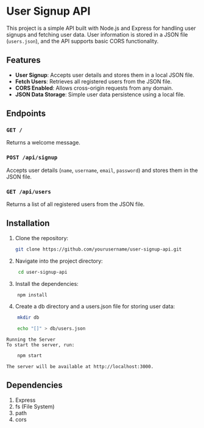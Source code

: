 # User Signup API

This project is a simple API built with Node.js and Express for handling user signups and fetching user data. User information is stored in a JSON file (`users.json`), and the API supports basic CORS functionality.

## Features

- **User Signup**: Accepts user details and stores them in a local JSON file.
- **Fetch Users**: Retrieves all registered users from the JSON file.
- **CORS Enabled**: Allows cross-origin requests from any domain.
- **JSON Data Storage**: Simple user data persistence using a local file.

## Endpoints

### `GET /`

Returns a welcome message.

### `POST /api/signup`

Accepts user details (`name`, `username`, `email`, `password`) and stores them in the JSON file.

### `GET /api/users`

Returns a list of all registered users from the JSON file.

## Installation

1. Clone the repository:

   ```bash
   git clone https://github.com/yourusername/user-signup-api.git

   ```

2. Navigate into the project directory:

   ```bash
    cd user-signup-api

   ```

3. Install the dependencies:

```bash
    npm install
```

4. Create a db directory and a users.json file for storing user data:
```bash
    mkdir db
```
```bash
    echo "[]" > db/users.json
```
    Running the Server
    To start the server, run:


```bash
    npm start
```
    The server will be available at http://localhost:3000.

## Dependencies
1. Express
2. fs (File System)
3. path
4. cors

